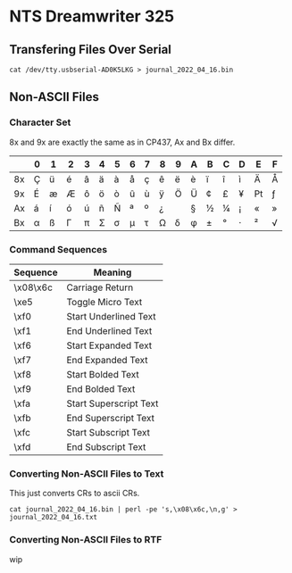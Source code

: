 # NTS Dreamwriter 325

## Transfering Files Over Serial

```
cat /dev/tty.usbserial-AD0K5LKG > journal_2022_04_16.bin
```

## Non-ASCII Files

### Character Set

8x and 9x are exactly the same as in CP437, Ax and Bx differ.

|  | 0| 1| 2| 3| 4| 5| 6| 7| 8| 9| A| B| C| D| E| F|
|--|--|--|--|--|--|--|--|--|--|--|--|--|--|--|--|--|
|8x| Ç| ü| é| â| ä| à| å| ç| ê| ë| è| ï| î| ì| Ä| Å|
|9x| É| æ| Æ| ô| ö| ò| û| ù| ÿ| Ö| Ü| ¢| £| ¥| ₧| ƒ|
|Ax| á| í| ó| ú| ñ| Ñ| ª| º| ¿|  | §| ½| ¼| ¡| «| »|
|Bx| α| ß| Γ| π| Σ| σ| µ| τ| Ω| δ| φ| ±| °| ·| ²| √|

### Command Sequences

|Sequence|Meaning|
|--|--|
|\x08\x6c|Carriage Return|
|\xe5|Toggle Micro Text
|\xf0|Start Underlined Text|
|\xf1|End Underlined Text|
|\xf6|Start Expanded Text|
|\xf7|End Expanded Text|
|\xf8|Start Bolded Text|
|\xf9|End Bolded Text|
|\xfa|Start Superscript Text|
|\xfb|End Superscript Text|
|\xfc|Start Subscript Text|
|\xfd|End Subscript Text|

### Converting Non-ASCII Files to Text

This just converts CRs to ascii CRs.
```
cat journal_2022_04_16.bin | perl -pe 's,\x08\x6c,\n,g' > journal_2022_04_16.txt
```

### Converting Non-ASCII Files to RTF
wip
